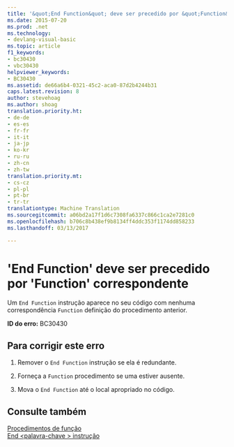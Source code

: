 ```yaml
---
title: '&quot;End Function&quot; deve ser precedido por &quot;Function&quot; correspondente | Documentos do Microsoft'
ms.date: 2015-07-20
ms.prod: .net
ms.technology:
- devlang-visual-basic
ms.topic: article
f1_keywords:
- bc30430
- vbc30430
helpviewer_keywords:
- BC30430
ms.assetid: de66a6b4-0321-45c2-aca0-87d2b4244b31
caps.latest.revision: 8
author: stevehoag
ms.author: shoag
translation.priority.ht:
- de-de
- es-es
- fr-fr
- it-it
- ja-jp
- ko-kr
- ru-ru
- zh-cn
- zh-tw
translation.priority.mt:
- cs-cz
- pl-pl
- pt-br
- tr-tr
translationtype: Machine Translation
ms.sourcegitcommit: a06bd2a17f1d6c7308fa6337c866c1ca2e7281c0
ms.openlocfilehash: b706c8b438ef9b8134ff4ddc353f1174dd858233
ms.lasthandoff: 03/13/2017

---
```

# <a name="39end-function39-must-be-preceded-by-a-matching-39function39"></a>'End Function' deve ser precedido por 'Function' correspondente
Um `End Function` instrução aparece no seu código com nenhuma correspondência `Function` definição do procedimento anterior.  
  
 **ID do erro:** BC30430  
  
## <a name="to-correct-this-error"></a>Para corrigir este erro  
  
1.  Remover o `End Function` instrução se ela é redundante.  
  
2.  Forneça a `Function` procedimento se uma estiver ausente.  
  
3.  Mova o `End Function` até o local apropriado no código.  
  
## <a name="see-also"></a>Consulte também  
 [Procedimentos de função](../../visual-basic/programming-guide/language-features/procedures/function-procedures.md)   
 [End \<palavra-chave > instrução](../../visual-basic/language-reference/statements/end-keyword-statement.md)
